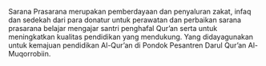 Sarana Prasarana merupakan pemberdayaan dan penyaluran zakat, infaq dan sedekah dari para donatur untuk perawatan dan perbaikan sarana prasarana belajar mengajar santri penghafal Qur’an serta untuk meningkatkan kualitas pendidikan yang mendukung. Yang didayagunakan untuk kemajuan pendidikan Al-Qur’an di Pondok Pesantren Darul Qur’an Al-Muqorrobiin.

